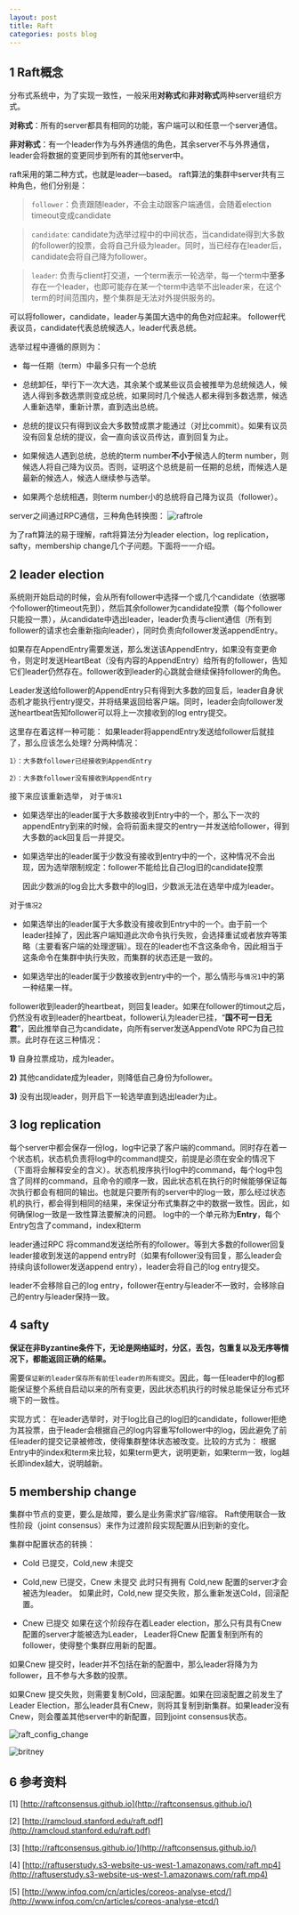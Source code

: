 ```yaml
---
layout: post
title: Raft
categories: posts blog
---
```


## 1 Raft概念

分布式系统中，为了实现一致性，一般采用**对称式**和**非对称式**两种server组织方式。

**对称式**：所有的server都具有相同的功能，客户端可以和任意一个server通信。

**非对称式**：有一个leader作为与外界通信的角色，其余server不与外界通信，leader会将数据的变更同步到所有的其他server中。

<!-- more -->

raft采用的第二种方式，也就是leader—based。
raft算法的集群中server共有三种角色，他们分别是：

>`follower`：负责跟随leader，不会主动跟客户端通信，会随着election timeout变成candidate

>`candidate`: candidate为选举过程中的中间状态，当candidate得到大多数的follower的投票，会将自己升级为leader。同时，当已经存在leader后，candidate会将自己降为follower。

>`leader`: 负责与client打交道，一个term表示一轮选举，每一个term中**至多**存在一个leader，也即可能存在某一个term中选举不出leader来，在这个term的时间范围内，整个集群是无法对外提供服务的。

可以将follower，candidate，leader与美国大选中的角色对应起来。
follower代表议员，candidate代表总统候选人，leader代表总统。

选举过程中遵循的原则为：

+ 每一任期（term）中最多只有一个总统

+ 总统卸任，举行下一次大选，其余某个或某些议员会被推举为总统候选人，候选人得到多数选票则变成总统，如果同时几个候选人都未得到多数选票，候选人重新选举，重新计票，直到选出总统。

+ 总统的提议只有得到议会大多数赞成票才能通过（对比commit）。如果有议员没有回复总统的提议，会一直向该议员传达，直到回复为止。

+ 如果候选人遇到总统，总统的term number**不小于**候选人的term number，则候选人将自己降为议员。否则，证明这个总统是前一任期的总统，而候选人是最新的候选人，候选人继续参与选举。

+ 如果两个总统相遇，则term number小的总统将自己降为议员（follower）。

server之间通过RPC通信，三种角色转换图：
![raftrole](/images/raft/raftrole.png)

为了raft算法的易于理解，raft将算法分为leader election，log replication，safty，membership change几个子问题。下面将一一介绍。

## 2 leader election

系统刚开始启动的时候，会从所有follower中选择一个或几个candidate（依据哪个follower的timeout先到），然后其余follower为candidate投票（每个follower只能投一票），从candidate中选出leader，leader负责与client通信（所有到follower的请求也会重新指向leader），同时负责向follower发送appendEntry。

如果存在AppendEntry需要发送，那么发送该AppendEntry，如果没有变更命令，则定时发送HeartBeat（没有内容的AppendEntry）给所有的follower，告知它们leader仍然存在。follower收到leader的心跳就会继续保持follower的角色。

Leader发送给follower的AppendEntry只有得到大多数的回复后，leader自身状态机才能执行entry提交，并将结果返回给客户端。同时，leader会向follower发送heartbeat告知follower可以将上一次接收到的log entry提交。

这里存在着这样一种可能：
如果leader将appendEntry发送给follower后就挂了，那么应该怎么处理?
分两种情况：

`1）：大多数follower已经接收到AppendEntry`

`2）：大多数follower没有接收到AppendEntry`

接下来应该重新选举，
对于`情况1`

+ 如果选举出的leader属于大多数接收到Entry中的一个，那么下一次的appendEntry到来的时候，会将前面未提交的entry一并发送给follower，得到大多数的ack回复后一并提交。

+ 如果选举出的leader属于少数没有接收到entry中的一个，这种情况不会出现，因为选举限制规定：follower不能给比自己log旧的candidate投票

	因此少数派的log会比大多数中的log旧，少数派无法在选举中成为leader。

对于`情况2`

+ 如果选举出的leader属于大多数没有接收到Entry中的一个。由于前一个leader挂掉了，因此客户端知道此次命令执行失败，会选择重试或者放弃等策略（主要看客户端的处理逻辑）。现在的leader也不含这条命令，因此相当于这条命令在集群中执行失败，而集群的状态还是一致的。

+  如果选举出的leader属于少数接收到entry中的一个，那么情形与`情况1`中的第一种结果一样。


follower收到leader的heartbeat，则回复leader。如果在follower的timout之后，仍然没有收到leader的heartbeat，follower认为leader已挂，“**国不可一日无君**”，因此推举自己为candidate，向所有server发送AppendVote RPC为自己拉票。此时存在这三种情况：

**1)** 自身拉票成功，成为leader。

**2)** 其他candidate成为leader，则降低自己身份为follower。

**3)** 没有出现leader，则开启下一轮选举直到选出leader为止。


## 3 log replication

每个server中都会保存一份log，log中记录了客户端的command。同时存在着一个状态机，状态机负责将log中的command提交，前提是必须在安全的情况下（下面将会解释安全的含义）。状态机按序执行log中的command，每个log中包含了同样的command，且命令的顺序一致，因此状态机在执行的时候能够保证每次执行都会有相同的输出。也就是只要所有的server中的log一致，那么经过状态机的执行，都会得到相同的结果，来保证分布式集群之中的数据一致性。因此，如何确保log一致是一致性算法要解决的问题。
log中的一个单元称为**Entry**，每个Entry包含了command，index和term

leader通过RPC 将command发送给所有的follower。等到大多数的follower回复leader接收到发送的append entry时（如果有follower没有回复，那么leader会持续向该follower发送append entry），leader会将自己的log entry提交。

leader不会移除自己的log entry，follower在entry与leader不一致时，会移除自己的entry与leader保持一致。

## 4 safty

**保证在非Byzantine条件下，无论是网络延时，分区，丢包，包重复以及无序等情况下，都能返回正确的结果。**

需要`保证新的leader保存所有前任leader的所有提交`。因此，每一任leader中的log都能保证整个系统自启动以来的所有变更，因此状态机执行的时候总能保证分布式环境下的一致性。

实现方式：
在leader选举时，对于log比自己的log旧的candidate，follower拒绝为其投票，由于leader会根据自己的log内容重写follower中的log，因此避免了前任leader的提交记录被修改，使得集群整体状态被改变。比较的方式为：
根据Entry中的index和term来比较，如果term更大，说明更新，如果term一致，log越长即index越大，说明越新。



## 5 membership change

集群中节点的变更，要么是故障，要么是业务需求扩容/缩容。
Raft使用联合一致性阶段（joint consensus）来作为过渡阶段实现配置从旧到新的变化。

集群中配置状态的转换：

+   Cold 已提交，Cold,new 未提交

+  Cold,new 已提交，Cnew 未提交
 此时只有拥有 Cold,new 配置的server才会被选为leader。
 如果此时，Cold,new 提交失败，那么重新发送Cold，回滚配置。

+  Cnew 已提交
 如果在这个阶段存在着Leader election，那么只有具有Cnew 配置的server才能被选为Leader，
 Leader将Cnew 配置复制到所有的follower，使得整个集群应用新的配置。

 如果Cnew 提交时，leader并不包括在新的配置中，那么leader将降为为follower，且不参与大多数的投票。

 如果Cnew  提交失败，则需要复制Cold，回滚配置。如果在回滚配置之前发生了Leader Election，那么leader具有Cnew，则将其复制到新集群。如果leader没有Cnew，则会覆盖其他server中的新配置，回到joint consensus状态。

 ![raft_config_change](/images/raft/raft_config_change.png)

 ![britney](/images/raft/britney.jpg)

## 6 参考资料
[1] [http://raftconsensus.github.io](http://raftconsensus.github.io/)

[2] [http://ramcloud.stanford.edu/raft.pdf](http://ramcloud.stanford.edu/raft.pdf)

[3] [http://raftconsensus.github.io/](http://raftconsensus.github.io/)

[4] [http://raftuserstudy.s3-website-us-west-1.amazonaws.com/raft.mp4](http://raftuserstudy.s3-website-us-west-1.amazonaws.com/raft.mp4)

[5] [http://www.infoq.com/cn/articles/coreos-analyse-etcd/](http://www.infoq.com/cn/articles/coreos-analyse-etcd/)

